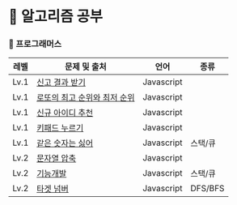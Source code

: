 # 🎈 알고리즘 공부

### 📒 프로그래머스

| 레벨 | 문제 및 출처                                                                                    | 언어       | 종류    |
| ---- | ----------------------------------------------------------------------------------------------- | ---------- | ------- |
| Lv.1 | [신고 결과 받기](https://school.programmers.co.kr/learn/courses/30/lessons/92334)               | Javascript |         |
| Lv.1 | [로또의 최고 순위와 최저 순위](https://school.programmers.co.kr/learn/courses/30/lessons/77484) | Javascript |         |
| Lv.1 | [신규 아이디 추천](https://school.programmers.co.kr/learn/courses/30/lessons/72410)             | Javascript |         |
| Lv.1 | [키패드 누르기](https://school.programmers.co.kr/learn/courses/30/lessons/67256)                | Javascript |         |
| Lv.1 | [같은 숫자는 싫어](https://school.programmers.co.kr/learn/courses/30/lessons/12906)             | Javascript | 스택/큐 |
| Lv.2 | [문자열 압축](https://school.programmers.co.kr/learn/courses/30/lessons/60057)                  | Javascript |         |
| Lv.2 | [기능개발](https://school.programmers.co.kr/learn/courses/30/lessons/42586)                     | Javascript | 스택/큐 |
| Lv.2 | [타겟 넘버](https://school.programmers.co.kr/learn/courses/30/lessons/43165)                    | Javascript | DFS/BFS |
